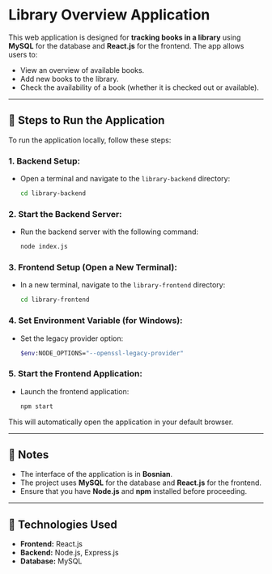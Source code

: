 # Library Overview Application

This web application is designed for **tracking books in a library** using **MySQL** for the database and **React.js** for the frontend. The app allows users to:

- View an overview of available books.
- Add new books to the library.
- Check the availability of a book (whether it is checked out or available).

---

## 🚀 **Steps to Run the Application**

To run the application locally, follow these steps:

### 1. **Backend Setup:**
   - Open a terminal and navigate to the `library-backend` directory:
     ```bash
     cd library-backend
     ```

### 2. **Start the Backend Server:**
   - Run the backend server with the following command:
     ```bash
     node index.js
     ```

### 3. **Frontend Setup (Open a New Terminal):**
   - In a new terminal, navigate to the `library-frontend` directory:
     ```bash
     cd library-frontend
     ```

### 4. **Set Environment Variable (for Windows):**
   - Set the legacy provider option:
     ```bash
     $env:NODE_OPTIONS="--openssl-legacy-provider"
     ```

### 5. **Start the Frontend Application:**
   - Launch the frontend application:
     ```bash
     npm start
     ```

This will automatically open the application in your default browser.

---

## 📌 **Notes**

- The interface of the application is in **Bosnian**.
- The project uses **MySQL** for the database and **React.js** for the frontend.
- Ensure that you have **Node.js** and **npm** installed before proceeding.

---

## 🔗 **Technologies Used**
- **Frontend:** React.js
- **Backend:** Node.js, Express.js
- **Database:** MySQL
